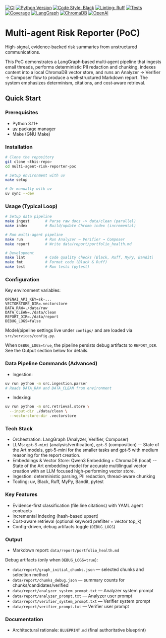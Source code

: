 [![CI](https://github.com/ZeleMate/Multi-agent-Risk-Reporter-PoC/actions/workflows/ci.yaml/badge.svg?branch=main)](https://github.com/ZeleMate/Multi-agent-Risk-Reporter-PoC/actions/workflows/ci.yaml)
[![Python Version](https://img.shields.io/badge/python-3.11+-blue.svg)](https://www.python.org/downloads/)
[![Code Style: Black](https://img.shields.io/badge/code%20style-black-000000.svg)](https://github.com/psf/black)
[![Linting: Ruff](https://img.shields.io/badge/linting-ruff-6638B6.svg)](https://github.com/charliermarsh/ruff)
[![Tests](https://img.shields.io/badge/tests-passing-brightgreen.svg)](https://github.com/ZeleMate/Multi-agent-Risk-Reporter-PoC/actions/workflows/ci.yaml)
[![Coverage](https://img.shields.io/badge/coverage-100%25-28a745.svg)](https://github.com/ZeleMate/Multi-agent-Risk-Reporter-PoC)
[![LangGraph](https://img.shields.io/badge/LangGraph-3.0+-purple.svg)](https://github.com/langchain-ai/langgraph)
[![ChromaDB](https://img.shields.io/badge/ChromaDB-0.4+-green.svg)](https://www.trychroma.com/)
[![OpenAI](https://img.shields.io/badge/OpenAI-GPT--5-blue.svg)](https://openai.com/)

# Multi-agent Risk Reporter (PoC)
High-signal, evidence‑backed risk summaries from unstructured communications.

This PoC demonstrates a LangGraph‑based multi‑agent pipeline that ingests email threads, performs deterministic PII redaction and chunking, indexes content into a local ChromaDB vector store, and runs an Analyzer → Verifier → Composer flow to produce a well‑structured Markdown report. The system emphasizes determinism, citations, and cost‑aware retrieval.

## Quick Start

### Prerequisites
- Python 3.11+
- [uv](https://docs.astral.sh/uv/) package manager
- Make (GNU Make)

### Installation
```bash
# Clone the repository
git clone <this-repo>
cd multi-agent-risk-reporter-poc

# Setup environment with uv
make setup

# Or manually with uv
uv sync --dev
```

### Usage (Typical Loop)
```bash
# Setup data pipeline
make ingest       # Parse raw docs -> data/clean (parallel)
make index        # Build/update Chroma index (incremental)

# Run multi-agent pipeline
make run          # Run Analyzer → Verifier → Composer
make report       # Write data/report/portfolio_health.md

# Development
make lint         # Code quality checks (Black, Ruff, MyPy, Bandit)
make fmt          # Format code (Black & Ruff)
make test         # Run tests (pytest)
```

### Configuration

Key environment variables:
```
OPENAI_API_KEY=sk-...
VECTORSTORE_DIR=.vectorstore
DATA_RAW=./data/raw
DATA_CLEAN=./data/clean
REPORT_DIR=./data/report
DEBUG_LOGS=false
```

Model/pipeline settings live under `configs/` and are loaded via `src/services/config.py`.

When `DEBUG_LOGS=true`, the pipeline persists debug artifacts to `REPORT_DIR`. See the Output section below for details.

### Data Pipeline Commands (Advanced)
- Ingestion:
```bash
uv run python -m src.ingestion.parser
# Reads DATA_RAW and DATA_CLEAN from environment
```

- Indexing:
```bash
uv run python -m src.retrieval.store \
  --input-dir ./data/clean \
  --vectorstore-dir .vectorstore
```

### Tech Stack
- Orchestration: LangGraph (Analyzer, Verifier, Composer)
- LLMs: `gpt-5-mini` (analysis/verification), `gpt-5` (composition) -- State of the Art models, gpt-5-mini for the smaller tasks and gpt-5 with medium reasoning for the report creation.
- Embeddings & Vector Store: Qwen3 Embedding + ChromaDB (local) -- State of the Art embedding model for accurate multilingual vector creation with an LLM focused high-performing vector store.
- Ingestion: deterministic parsing, PII redaction, thread-aware chunking
- Tooling: uv, Black, Ruff, MyPy, Bandit, pytest

### Key Features
- Evidence-first classification (file:line citations) with YAML agent contracts
- Incremental indexing (hash-based upsert)
- Cost-aware retrieval (optional keyword prefilter + vector top_k)
- Config-driven, debug artifacts toggle (`DEBUG_LOGS`)

### Output
- Markdown report: `data/report/portfolio_health.md`

Debug artifacts (only when `DEBUG_LOGS=true`):
- `data/report/graph_initial_chunks.json` — selected chunks and selection method
- `data/report/chunks_debug.json` — summary counts for chunks/candidates/verified
- `data/report/analyzer_system_prompt.txt` — Analyzer system prompt
- `data/report/analyzer_prompt.txt` — Analyzer user prompt
- `data/report/verifier_system_prompt.txt` — Verifier system prompt
- `data/report/verifier_prompt.txt` — Verifier user prompt

### Documentation
- Architectural rationale: `BLUEPRINT.md` (final authoritative blueprint)